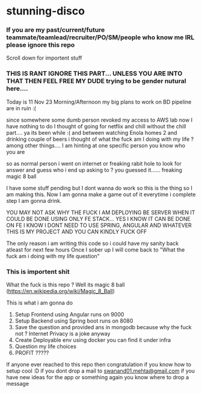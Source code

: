 # stunning-disco

### If you are my past/current/future teammate/teamlead/recruiter/PO/SM/people who know me IRL please ignore this repo
Scroll down for importent stuff 

### THIS IS RANT IGNORE THIS PART... UNLESS YOU ARE INTO THAT THEN FEEL FREE MY DUDE trying to be gender nutural here.... 
Today is 11 Nov 23 Morning/Afternoon my big plans to work on BD pipeline are in ruin :(

since somewhere some dumb person revoked my access to AWS lab now I have nothing to do
I thought of going for netflix and chill without the chill part.... ya its been while :(
and between watching Enola homes 2 and drinking couple of beers i thought of 
what the fuck am I doing with my life ? among other things.... I am hinting at one specific person you know who you are

so as normal person i went on internet or freaking rabit hole to look for answer and guess who i end up asking to ?
you guessed it...... freaking magic 8 ball

I have some stuff pending but I dont wanna do work so this is the thing so I am making this.
Now I am gonna make a game out of it everytime i complete step I am gonna drink.

YOU MAY NOT ASK WHY THE FUCK I AM DEPLOYING BE SERVER WHEN IT COULD BE DONE USING ONLY FE STACK... YES I KNOW IT CAN BE DONE ON FE 
I KNOW I DONT NEED TO USE SPRING, ANGULAR AND WHATEVER THIS IS MY PROJECT AND YOU CAN KINDLY FUCK OFF

The only reason i am writing this code so i could have my sanity back atleast for next few hours
Once I sober up I will come back to "What the fuck am i doing with my life question"

### This is importent shit

What the fuck is this repo ?
Well its magic 8 ball (https://en.wikipedia.org/wiki/Magic_8_Ball)

This is what i am gonna do 
1. Setup Frontend using Angular runs on 9000
2. Setup Backend using Spring boot runs on 8080
3. Save the question and provided ans in mongodb because why the fuck not ? Internet Privacy is a joke anyway
4. Create Deployable env using docker you can find it under infra
5. Question my life choices 
6. PROFIT ?????

If anyone ever reached to this repo then congratulation if you know how to setup cool :D if you dont drop a mail to swanand01.mehta@gmail.com
if you have new ideas for the app or something again you know where to drop a message
